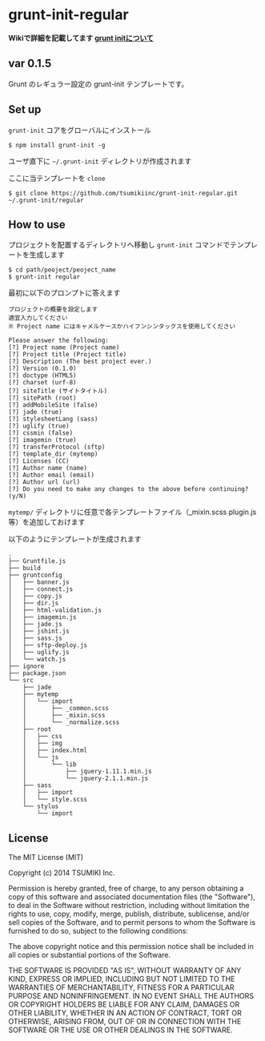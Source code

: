 # grunt-init-regular

**Wikiで詳細を記載してます [grunt initについて](https://github.com/tsumikiinc/grunt-init-regular/wiki/grunt-init%E3%81%AB%E3%81%A4%E3%81%84%E3%81%A6)**

## var 0.1.5
Grunt のレギュラー設定の grunt-init テンプレートです。


## Set up

`grunt-init` コアをグローバルにインストール
```
$ npm install grunt-init -g
```
ユーザ直下に `~/.grunt-init` ディレクトリが作成されます

ここに当テンプレートを `clone`

```
$ git clone https://github.com/tsumikiinc/grunt-init-regular.git ~/.grunt-init/regular
```

## How to use

プロジェクトを配置するディレクトリへ移動し `grunt-init` コマンドでテンプレートを生成します

```
$ cd path/peoject/peoject_name
$ grunt-init regular
```
最初に以下のプロンプトに答えます

```
プロジェクトの概要を設定します
適宜入力してください
※ Project name にはキャメルケースかハイフンシンタックスを使用してください

Please answer the following:
[?] Project name (Project name) 
[?] Project title (Project title) 
[?] Description (The best project ever.) 
[?] Version (0.1.0) 
[?] doctype (HTML5) 
[?] charset (urf-8) 
[?] siteTitle (サイトタイトル) 
[?] sitePath (root) 
[?] addMobileSite (false) 
[?] jade (true) 
[?] stylesheetLang (sass) 
[?] uglify (true) 
[?] cssmin (false) 
[?] imagemin (true) 
[?] transferProtocol (sftp) 
[?] template_dir (mytemp) 
[?] Licenses (CC) 
[?] Author name (name) 
[?] Author email (email) 
[?] Author url (url) 
[?] Do you need to make any changes to the above before continuing? (y/N) 
```

`mytemp/` ディレクトリに任意で各テンプレートファイル（_mixin.scss plugin.js 等）を追加しておけます

以下のようにテンプレートが生成されます

```
.
├── Gruntfile.js
├── build
├── gruntconfig
│   ├── banner.js
│   ├── connect.js
│   ├── copy.js
│   ├── dir.js
│   ├── html-validation.js
│   ├── imagemin.js
│   ├── jade.js
│   ├── jshint.js
│   ├── sass.js
│   ├── sftp-deploy.js
│   ├── uglify.js
│   └── watch.js
├── ignore
├── package.json
└── src
    ├── jade
    ├── mytemp
    │   └── import
    │       ├── _common.scss
    │       ├── _mixin.scss
    │       └── _normalize.scss
    ├── root
    │   ├── css
    │   ├── img
    │   ├── index.html
    │   └── js
    │       └── lib
    │           ├── jquery-1.11.1.min.js
    │           └── jquery-2.1.1.min.js
    ├── sass
    │   ├── import
    │   └── style.scss
    └── stylus
        └── import
```

## License

The MIT License (MIT)

Copyright (c) 2014 TSUMIKI Inc.

Permission is hereby granted, free of charge, to any person obtaining a copy
of this software and associated documentation files (the "Software"), to deal
in the Software without restriction, including without limitation the rights
to use, copy, modify, merge, publish, distribute, sublicense, and/or sell
copies of the Software, and to permit persons to whom the Software is
furnished to do so, subject to the following conditions:

The above copyright notice and this permission notice shall be included in all
copies or substantial portions of the Software.

THE SOFTWARE IS PROVIDED "AS IS", WITHOUT WARRANTY OF ANY KIND, EXPRESS OR
IMPLIED, INCLUDING BUT NOT LIMITED TO THE WARRANTIES OF MERCHANTABILITY,
FITNESS FOR A PARTICULAR PURPOSE AND NONINFRINGEMENT. IN NO EVENT SHALL THE
AUTHORS OR COPYRIGHT HOLDERS BE LIABLE FOR ANY CLAIM, DAMAGES OR OTHER
LIABILITY, WHETHER IN AN ACTION OF CONTRACT, TORT OR OTHERWISE, ARISING FROM,
OUT OF OR IN CONNECTION WITH THE SOFTWARE OR THE USE OR OTHER DEALINGS IN THE
SOFTWARE.

